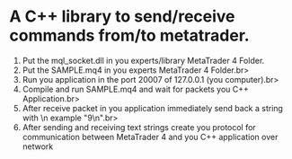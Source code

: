 A C++ library to send/receive commands from/to metatrader.
================================
1) Put the mql_socket.dll in you experts/library MetaTrader 4 Folder.<br>
2) Put the SAMPLE.mq4 in you experts MetaTrader 4 Folder.br>
3) Run you application in the port 20007 of 127.0.0.1 (you computer).br>
4) Compile and run SAMPLE.mq4 and wait for packets you C++ Application.br>
5) After receive packet in you application immediately send back a string with \n example "9\n".br>
6) After sending and receiving text strings create you protocol for communication between MetaTrader 4 and you C++ application over network <br>
